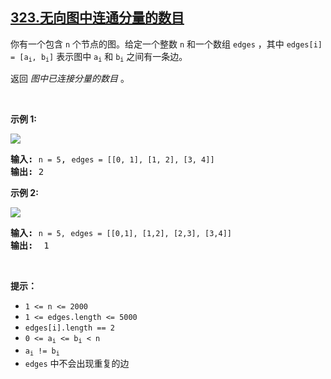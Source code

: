 ## [323.无向图中连通分量的数目](https://leetcode.cn/problems/number-of-connected-components-in-an-undirected-graph/)
<p>你有一个包含&nbsp;<code>n</code> 个节点的图。给定一个整数 <code>n</code> 和一个数组&nbsp;<code>edges</code>&nbsp;，其中&nbsp;<code>edges[i] = [a<sub>i</sub>, b<sub>i</sub>]</code>&nbsp;表示图中&nbsp;<code>a<sub>i</sub></code>&nbsp;和&nbsp;<code>b<sub>i</sub></code>&nbsp;之间有一条边。</p>

<p>返回 <em>图中已连接分量的数目</em>&nbsp;。</p>

<p>&nbsp;</p>

<p><strong>示例 1:</strong></p>

<p><img src="https://assets.leetcode.com/uploads/2021/03/14/conn1-graph.jpg" /></p>

<pre>
<strong>输入: </strong><code>n = 5</code>, <code>edges = [[0, 1], [1, 2], [3, 4]]</code>
<strong>输出: </strong>2
</pre>

<p><strong>示例 2:</strong></p>

<p><img src="https://assets.leetcode.com/uploads/2021/03/14/conn2-graph.jpg" /></p>

<pre>
<strong>输入: </strong><code>n = 5,</code> <code>edges = [[0,1], [1,2], [2,3], [3,4]]</code>
<strong>输出:&nbsp;&nbsp;</strong>1</pre>

<p>&nbsp;</p>

<p><strong>提示：</strong></p>

<ul>
	<li><code>1 &lt;= n &lt;= 2000</code></li>
	<li><code>1 &lt;= edges.length &lt;= 5000</code></li>
	<li><code>edges[i].length == 2</code></li>
	<li><code>0 &lt;= a<sub>i</sub>&nbsp;&lt;= b<sub>i</sub>&nbsp;&lt; n</code></li>
	<li><code>a<sub>i</sub>&nbsp;!= b<sub>i</sub></code></li>
	<li><code>edges</code> 中不会出现重复的边</li>
</ul>
